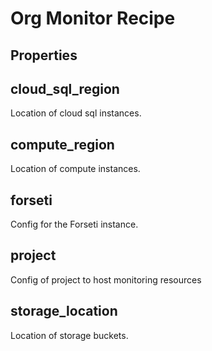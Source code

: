 
# Org Monitor Recipe

## Properties

## cloud_sql_region

Location of cloud sql instances.


## compute_region

Location of compute instances.


## forseti

Config for the Forseti instance.


## project

Config of project to host monitoring resources


## storage_location

Location of storage buckets.


